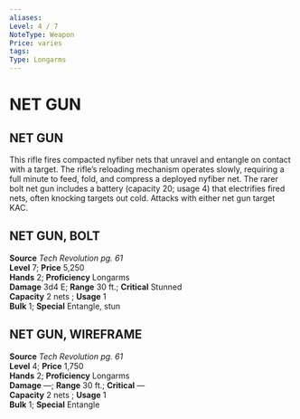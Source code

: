 ```yaml
---
aliases: 
Level: 4 / 7 
NoteType: Weapon
Price: varies
tags: 
Type: Longarms
---
```

# NET GUN
## NET GUN

This rifle fires compacted nyfiber nets that unravel and entangle on contact with a target. The rifle’s reloading mechanism operates slowly, requiring a full minute to feed, fold, and compress a deployed nyfiber net. The rarer bolt net gun includes a battery (capacity 20; usage 4) that electrifies fired nets, often knocking targets out cold. Attacks with either net gun target KAC.  

##  NET GUN, BOLT

**Source** _Tech Revolution pg. 61_  
**Level** 7; **Price** 5,250  
**Hands** 2; **Proficiency** Longarms  
**Damage** 3d4 E; **Range** 30 ft.; **Critical** Stunned  
**Capacity** 2 nets ; **Usage** 1  
**Bulk** 1; **Special** Entangle, stun

##  NET GUN, WIREFRAME

**Source** _Tech Revolution pg. 61_  
**Level** 4; **Price** 1,750  
**Hands** 2; **Proficiency** Longarms  
**Damage** —; **Range** 30 ft.; **Critical** —  
**Capacity** 2 nets ; **Usage** 1  
**Bulk** 1; **Special** Entangle
